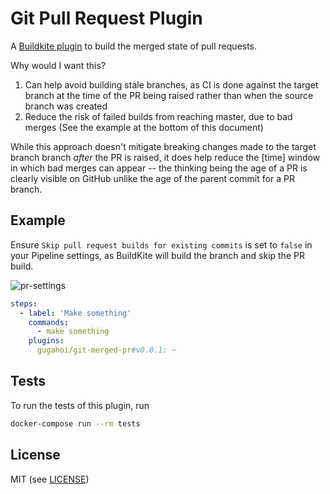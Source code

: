 # Git Pull Request Plugin

A [Buildkite plugin](https://buildkite.com/docs/agent/v3/plugins) to build the merged state of pull requests.

Why would I want this?

1. Can help avoid building stale branches, as CI is done against the target branch at the time of the PR being raised rather than when the source branch was created
1. Reduce the risk of failed builds from reaching master, due to bad merges (See the example at the bottom of this document)

While this approach doesn't mitigate breaking changes made to the target branch branch *after* the PR is raised, it does help reduce the [time] window in which bad merges can appear -- the thinking being the age of a PR is clearly visible on GitHub unlike the age of the parent commit for a PR branch.

## Example

Ensure `Skip pull request builds for existing commits` is set to `false` in your Pipeline settings, as BuildKite will build the branch and skip the PR build.

![pr-settings](./buildkite-pr-settings.png)

```yml
steps:
  - label: 'Make something'
    commands:
      - make something
    plugins:
      gugahoi/git-merged-pr#v0.0.1: ~
```

## Tests

To run the tests of this plugin, run

```sh
docker-compose run --rm tests
```

## License

MIT (see [LICENSE](LICENSE))
